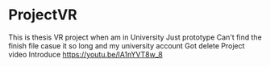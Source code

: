 # ProjectVR
This is thesis VR project when am in University Just prototype
Can't find the finish file casue it so long and my university account Got delete
Project video Introduce
https://youtu.be/lA1nYVT8w_8
